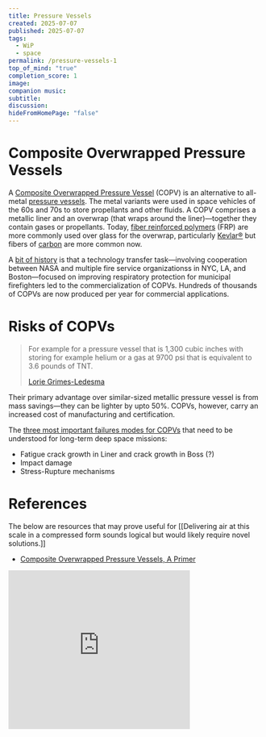 ```yaml
---
title: Pressure Vessels
created: 2025-07-07
published: 2025-07-07
tags:
  - WiP
  - space
permalink: /pressure-vessels-1
top_of_mind: "true"
completion_score: 1
image:
companion music:
subtitle:
discussion:
hideFromHomePage: "false"
---
```


# Composite Overwrapped Pressure Vessels

A [Composite Overwrapped Pressure Vessel](https://en.wikipedia.org/wiki/Composite_overwrapped_pressure_vessel) (COPV) is an alternative to all-metal [pressure vessels](https://en.wikipedia.org/wiki/Pressure_vessel). The metal variants were used in space vehicles of the 60s and 70s to store propellants and other fluids. A COPV comprises a metallic liner and an overwrap (that wraps around the liner)—together they contain gases or propellants. Today, [fiber reinforced polymers](https://en.wikipedia.org/wiki/Fibre-reinforced_plastic "Fibre-reinforced plastic") (FRP) are more commonly used over glass for the overwrap, particularly [Kevlar®](https://en.wikipedia.org/wiki/Kevlar "Kevlar") but fibers of [carbon](https://en.wikipedia.org/wiki/Carbon_fiber "Carbon fiber") are more common now.

A [bit of history](https://ntrs.nasa.gov/api/citations/20110008406/downloads/20110008406.pdf) is that a technology transfer task—involving cooperation between NASA and multiple fire service organizationss in NYC, LA, and Boston—focused on improving respiratory protection for municipal firefighters led to the commercialization of COPVs. Hundreds of thousands of COPVs are now produced per year for commercial applications.

# Risks of COPVs

> For example for a pressure vessel that is 1,300 cubic inches with storing for example helium or a gas at 9700 psi that is equivalent to 3.6 pounds of TNT.
> 
> [Lorie Grimes-Ledesma](https://youtu.be/ojg-H0iylbY?list=PLpEqMkxe7Xk-9J-Ba1-nR7V1f8_MLRjt5&t=49) 

Their primary advantage over similar-sized metallic pressure vessel is from mass savings—they can be lighter by upto 50%. COPVs, however, carry an increased cost of manufacturing and certification.

The [three most important failures modes for COPVs](https://www.youtube.com/watch?v=k1EOi_yQL_M&list=PLpEqMkxe7Xk-9J-Ba1-nR7V1f8_MLRjt5&index=6) that need to be understood for long-term deep space missions:
- Fatigue crack growth in Liner and crack growth in Boss (?)
- Impact damage
- Stress-Rupture mechanisms

# References
The below are resources that may prove useful for [[Delivering air at this scale in a compressed form sounds logical but would likely require novel solutions.]]


- [Composite Overwrapped Pressure Vessels, A Primer](https://ntrs.nasa.gov/api/citations/20110008406/downloads/20110008406.pdf)

<iframe width="360" height="315" src="https://www.youtube.com/embed/videoseries?si=xz9IYziYnBW9Ea19&amp;list=PLpEqMkxe7Xk-9J-Ba1-nR7V1f8_MLRjt5" title="YouTube video player" frameborder="0" allow="accelerometer; autoplay; clipboard-write; encrypted-media; gyroscope; picture-in-picture; web-share" referrerpolicy="strict-origin-when-cross-origin" allowfullscreen></iframe>
